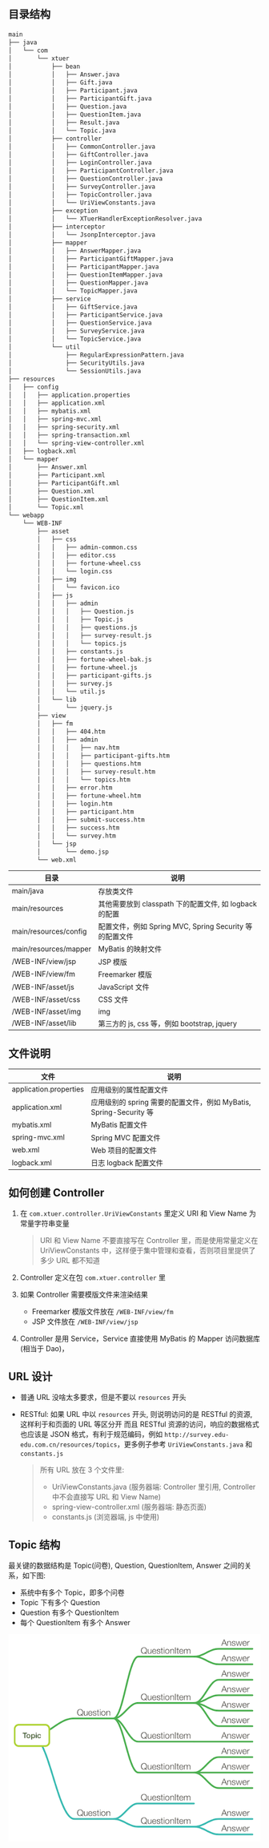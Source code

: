 ## 目录结构

```
main
├── java
│   └── com
│       └── xtuer
│           ├── bean
│           │   ├── Answer.java
│           │   ├── Gift.java
│           │   ├── Participant.java
│           │   ├── ParticipantGift.java
│           │   ├── Question.java
│           │   ├── QuestionItem.java
│           │   ├── Result.java
│           │   └── Topic.java
│           ├── controller
│           │   ├── CommonController.java
│           │   ├── GiftController.java
│           │   ├── LoginController.java
│           │   ├── ParticipantController.java
│           │   ├── QuestionController.java
│           │   ├── SurveyController.java
│           │   ├── TopicController.java
│           │   └── UriViewConstants.java
│           ├── exception
│           │   └── XTuerHandlerExceptionResolver.java
│           ├── interceptor
│           │   └── JsonpInterceptor.java
│           ├── mapper
│           │   ├── AnswerMapper.java
│           │   ├── ParticipantGiftMapper.java
│           │   ├── ParticipantMapper.java
│           │   ├── QuestionItemMapper.java
│           │   ├── QuestionMapper.java
│           │   └── TopicMapper.java
│           ├── service
│           │   ├── GiftService.java
│           │   ├── ParticipantService.java
│           │   ├── QuestionService.java
│           │   ├── SurveyService.java
│           │   └── TopicService.java
│           └── util
│               ├── RegularExpressionPattern.java
│               ├── SecurityUtils.java
│               └── SessionUtils.java
├── resources
│   ├── config
│   │   ├── application.properties
│   │   ├── application.xml
│   │   ├── mybatis.xml
│   │   ├── spring-mvc.xml
│   │   ├── spring-security.xml
│   │   ├── spring-transaction.xml
│   │   └── spring-view-controller.xml
│   ├── logback.xml
│   └── mapper
│       ├── Answer.xml
│       ├── Participant.xml
│       ├── ParticipantGift.xml
│       ├── Question.xml
│       ├── QuestionItem.xml
│       └── Topic.xml
└── webapp
    └── WEB-INF
        ├── asset
        │   ├── css
        │   │   ├── admin-common.css
        │   │   ├── editor.css
        │   │   ├── fortune-wheel.css
        │   │   └── login.css
        │   ├── img
        │   │   └── favicon.ico
        │   ├── js
        │   │   ├── admin
        │   │   │   ├── Question.js
        │   │   │   ├── Topic.js
        │   │   │   ├── questions.js
        │   │   │   ├── survey-result.js
        │   │   │   └── topics.js
        │   │   ├── constants.js
        │   │   ├── fortune-wheel-bak.js
        │   │   ├── fortune-wheel.js
        │   │   ├── participant-gifts.js
        │   │   ├── survey.js
        │   │   └── util.js
        │   └── lib
        │       └── jquery.js
        ├── view
        │   ├── fm
        │   │   ├── 404.htm
        │   │   ├── admin
        │   │   │   ├── nav.htm
        │   │   │   ├── participant-gifts.htm
        │   │   │   ├── questions.htm
        │   │   │   ├── survey-result.htm
        │   │   │   └── topics.htm
        │   │   ├── error.htm
        │   │   ├── fortune-wheel.htm
        │   │   ├── login.htm
        │   │   ├── participant.htm
        │   │   ├── submit-success.htm
        │   │   ├── success.htm
        │   │   └── survey.htm
        │   └── jsp
        │       └── demo.jsp
        └── web.xml
```

| 目录                    | 说明                                       |
| --------------------- | ---------------------------------------- |
| main/java             | 存放类文件                                    |
| main/resources        | 其他需要放到 classpath 下的配置文件, 如 logback 的配置   |
| main/resources/config | 配置文件，例如 Spring MVC, Spring Security 等的配置文件 |
| main/resources/mapper | MyBatis 的映射文件                            |
| /WEB-INF/view/jsp     | JSP 模版                                   |
| /WEB-INF/view/fm      | Freemarker 模版                            |
| /WEB-INF/asset/js     | JavaScript 文件                            |
| /WEB-INF/asset/css    | CSS 文件                                   |
| /WEB-INF/asset/img    | img                                      |
| /WEB-INF/asset/lib    | 第三方的 js, css 等，例如 bootstrap, jquery      |

## 文件说明
| 文件                     | 说明                                       |
| ---------------------- | ---------------------------------------- |
| application.properties | 应用级别的属性配置文件                              |
| application.xml        | 应用级别的 spring 需要的配置文件，例如 MyBatis, Spring-Security 等 |
| mybatis.xml            | MyBatis 配置文件                             |
| spring-mvc.xml         | Spring MVC 配置文件                          |
| web.xml                | Web 项目的配置文件                              |
| logback.xml            | 日志 logback 配置文件                          |

## 如何创建 Controller
1. 在 `com.xtuer.controller.UriViewConstants` 里定义 URI 和 View Name 为常量字符串变量

    > URI 和 View Name 不要直接写在 Controller 里，而是使用常量定义在 UriViewConstants 中，这样便于集中管理和查看，否则项目里提供了多少 URL 都不知道
2. Controller 定义在包 `com.xtuer.controller` 里
3. 如果 Controller 需要模版文件来渲染结果
    * Freemarker 模版文件放在 `/WEB-INF/view/fm`
    * JSP 文件放在 `/WEB-INF/view/jsp`
4. Controller 是用 Service，Service 直接使用 MyBatis 的 Mapper 访问数据库 (相当于 Dao)，


## URL 设计
* 普通 URL 没啥太多要求，但是不要以 `resources` 开头
* RESTful: 如果 URL 中以 `resources` 开头, 则说明访问的是 RESTful 的资源, 这样利于和页面的 URL 等区分开
  而且 RESTful 资源的访问，响应的数据格式也应该是 JSON 格式，有利于规范编码，例如 `http://survey.edu-edu.com.cn/resources/topics`，更多例子参考 `UriViewConstants.java` 和 `constants.js`

    > 所有 URL 放在 3 个文件里: 
    >
    > * UriViewConstants.java (服务器端: Controller 里引用, Controller 中不会直接写 URL 和 View Name)
    > * spring-view-controller.xml (服务器端: 静态页面)
    > * constants.js (浏览器端, js 中使用)


## Topic 结构

最关键的数据结构是 Topic(问卷), Question, QuestionItem, Answer 之间的关系，如下图:

* 系统中有多个 Topic，即多个问卷
* Topic 下有多个 Question
* Question 有多个 QuestionItem
* 每个 QuestionItem 有多个 Answer

![](topic.png)
























